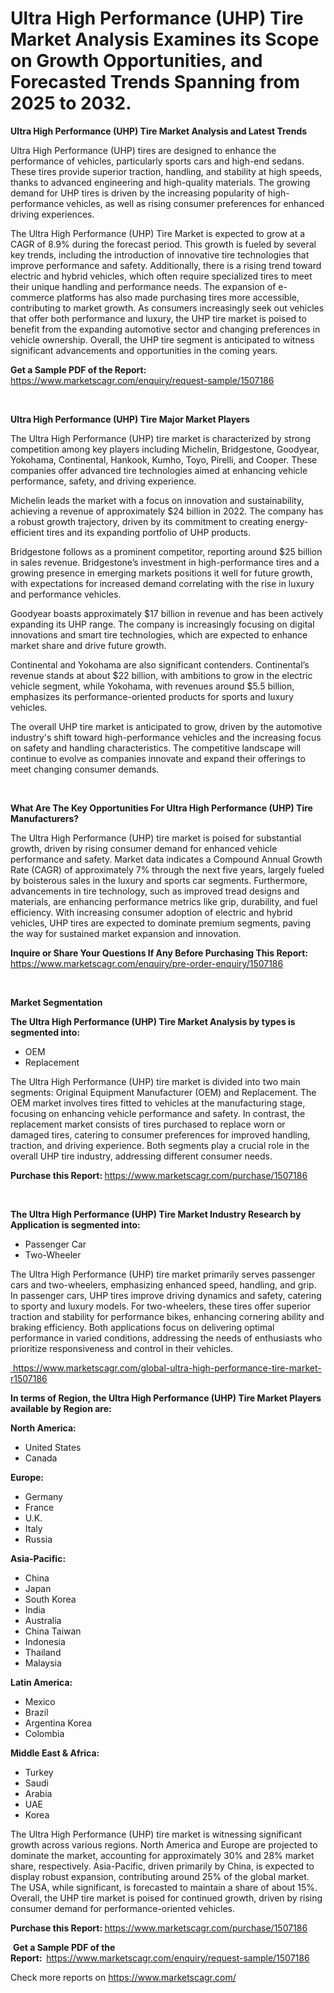 <p><h1>Ultra High Performance (UHP) Tire Market Analysis Examines its Scope on Growth Opportunities, and Forecasted Trends Spanning from 2025 to 2032.</h1></p><p><strong>Ultra High Performance (UHP) Tire Market Analysis and Latest Trends</strong></p>
<p><p>Ultra High Performance (UHP) tires are designed to enhance the performance of vehicles, particularly sports cars and high-end sedans. These tires provide superior traction, handling, and stability at high speeds, thanks to advanced engineering and high-quality materials. The growing demand for UHP tires is driven by the increasing popularity of high-performance vehicles, as well as rising consumer preferences for enhanced driving experiences.</p><p>The Ultra High Performance (UHP) Tire Market is expected to grow at a CAGR of 8.9% during the forecast period. This growth is fueled by several key trends, including the introduction of innovative tire technologies that improve performance and safety. Additionally, there is a rising trend toward electric and hybrid vehicles, which often require specialized tires to meet their unique handling and performance needs. The expansion of e-commerce platforms has also made purchasing tires more accessible, contributing to market growth. As consumers increasingly seek out vehicles that offer both performance and luxury, the UHP tire market is poised to benefit from the expanding automotive sector and changing preferences in vehicle ownership. Overall, the UHP tire segment is anticipated to witness significant advancements and opportunities in the coming years.</p></p>
<p><strong>Get a Sample PDF of the Report:&nbsp;</strong> <a href="https://www.marketscagr.com/enquiry/request-sample/1507186?utm_campaign=3249&utm_medium=2&utm_source=Github&utm_content=ia&utm_term=23032025&utm_id=ultra-high-performance-uhp-tire">https://www.marketscagr.com/enquiry/request-sample/1507186</a></p>
<p>&nbsp;</p>
<p><strong>Ultra High Performance (UHP) Tire Major Market Players</strong></p>
<p><p>The Ultra High Performance (UHP) tire market is characterized by strong competition among key players including Michelin, Bridgestone, Goodyear, Yokohama, Continental, Hankook, Kumho, Toyo, Pirelli, and Cooper. These companies offer advanced tire technologies aimed at enhancing vehicle performance, safety, and driving experience.</p><p>Michelin leads the market with a focus on innovation and sustainability, achieving a revenue of approximately $24 billion in 2022. The company has a robust growth trajectory, driven by its commitment to creating energy-efficient tires and its expanding portfolio of UHP products.</p><p>Bridgestone follows as a prominent competitor, reporting around $25 billion in sales revenue. Bridgestone’s investment in high-performance tires and a growing presence in emerging markets positions it well for future growth, with expectations for increased demand correlating with the rise in luxury and performance vehicles.</p><p>Goodyear boasts approximately $17 billion in revenue and has been actively expanding its UHP range. The company is increasingly focusing on digital innovations and smart tire technologies, which are expected to enhance market share and drive future growth.</p><p>Continental and Yokohama are also significant contenders. Continental’s revenue stands at about $22 billion, with ambitions to grow in the electric vehicle segment, while Yokohama, with revenues around $5.5 billion, emphasizes its performance-oriented products for sports and luxury vehicles.</p><p>The overall UHP tire market is anticipated to grow, driven by the automotive industry's shift toward high-performance vehicles and the increasing focus on safety and handling characteristics. The competitive landscape will continue to evolve as companies innovate and expand their offerings to meet changing consumer demands.</p></p>
<p>&nbsp;</p>
<p><strong>What Are The Key Opportunities For Ultra High Performance (UHP) Tire Manufacturers?</strong></p>
<p><p>The Ultra High Performance (UHP) tire market is poised for substantial growth, driven by rising consumer demand for enhanced vehicle performance and safety. Market data indicates a Compound Annual Growth Rate (CAGR) of approximately 7% through the next five years, largely fueled by boisterous sales in the luxury and sports car segments. Furthermore, advancements in tire technology, such as improved tread designs and materials, are enhancing performance metrics like grip, durability, and fuel efficiency. With increasing consumer adoption of electric and hybrid vehicles, UHP tires are expected to dominate premium segments, paving the way for sustained market expansion and innovation.</p></p>
<p><strong>Inquire or Share Your Questions If Any Before Purchasing This Report:</strong> <a href="https://www.marketscagr.com/enquiry/pre-order-enquiry/1507186?utm_campaign=3249&utm_medium=2&utm_source=Github&utm_content=ia&utm_term=23032025&utm_id=ultra-high-performance-uhp-tire">https://www.marketscagr.com/enquiry/pre-order-enquiry/1507186</a></p>
<p>&nbsp;</p>
<p><strong>Market Segmentation</strong></p>
<p><strong>The Ultra High Performance (UHP) Tire Market Analysis by types is segmented into:</strong></p>
<p><ul><li>OEM</li><li>Replacement</li></ul></p>
<p><p>The Ultra High Performance (UHP) tire market is divided into two main segments: Original Equipment Manufacturer (OEM) and Replacement. The OEM market involves tires fitted to vehicles at the manufacturing stage, focusing on enhancing vehicle performance and safety. In contrast, the replacement market consists of tires purchased to replace worn or damaged tires, catering to consumer preferences for improved handling, traction, and driving experience. Both segments play a crucial role in the overall UHP tire industry, addressing different consumer needs.</p></p>
<p><strong>Purchase this Report:&nbsp;</strong><a href="https://www.marketscagr.com/purchase/1507186?utm_campaign=3249&utm_medium=2&utm_source=Github&utm_content=ia&utm_term=23032025&utm_id=ultra-high-performance-uhp-tire">https://www.marketscagr.com/purchase/1507186</a></p>
<p>&nbsp;</p>
<p><strong>The Ultra High Performance (UHP) Tire Market Industry Research by Application is segmented into:</strong></p>
<p><ul><li>Passenger Car</li><li>Two-Wheeler</li></ul></p>
<p><p>The Ultra High Performance (UHP) tire market primarily serves passenger cars and two-wheelers, emphasizing enhanced speed, handling, and grip. In passenger cars, UHP tires improve driving dynamics and safety, catering to sporty and luxury models. For two-wheelers, these tires offer superior traction and stability for performance bikes, enhancing cornering ability and braking efficiency. Both applications focus on delivering optimal performance in varied conditions, addressing the needs of enthusiasts who prioritize responsiveness and control in their vehicles.</p></p>
<p><a href="https://www.marketscagr.com/global-ultra-high-performance-tire-market-r1507186?utm_campaign=3249&utm_medium=2&utm_source=Github&utm_content=ia&utm_term=23032025&utm_id=ultra-high-performance-uhp-tire">&nbsp;https://www.marketscagr.com/global-ultra-high-performance-tire-market-r1507186</a></p>
<p><strong>In terms of Region, the Ultra High Performance (UHP) Tire Market Players available by Region are:</strong></p>
<p>
    <p> <strong> North America: </strong>
        <ul>
            <li>United States</li>
            <li>Canada</li>
        </ul>
        </p> 
    <p> <strong> Europe: </strong>
        <ul>
            <li>Germany</li>
            <li>France</li>
            <li>U.K.</li>
            <li>Italy</li>
            <li>Russia</li>
        </ul>
        </p> 
    <p> <strong> Asia-Pacific: </strong>
        <ul>
            <li>China</li>
            <li>Japan</li>
            <li>South Korea</li>
            <li>India</li>
            <li>Australia</li>
            <li>China Taiwan</li>
            <li>Indonesia</li>
            <li>Thailand</li>
            <li>Malaysia</li>
        </ul>
        </p> 
    <p> <strong> Latin America: </strong>
        <ul>
            <li>Mexico</li>
            <li>Brazil</li>
            <li>Argentina Korea</li>
            <li>Colombia</li>
        </ul>
        </p> 
    <p> <strong> Middle East & Africa: </strong>
        <ul>
            <li>Turkey</li>
            <li>Saudi</li>
            <li>Arabia</li>
            <li>UAE</li>
            <li>Korea</li>
        </ul>
    </p>
    </p>
<p><p>The Ultra High Performance (UHP) tire market is witnessing significant growth across various regions. North America and Europe are projected to dominate the market, accounting for approximately 30% and 28% market share, respectively. Asia-Pacific, driven primarily by China, is expected to display robust expansion, contributing around 25% of the global market. The USA, while significant, is forecasted to maintain a share of about 15%. Overall, the UHP tire market is poised for continued growth, driven by rising consumer demand for performance-oriented vehicles.</p></p>
<p><strong>Purchase this Report: </strong><a href="https://www.marketscagr.com/purchase/1507186?utm_campaign=3249&utm_medium=2&utm_source=Github&utm_content=ia&utm_term=23032025&utm_id=ultra-high-performance-uhp-tire">https://www.marketscagr.com/purchase/1507186</a></p>
<p>&nbsp;<strong>Get a Sample PDF of the Report:&nbsp;&nbsp;</strong><a href="https://www.marketscagr.com/enquiry/request-sample/1507186?utm_campaign=3249&utm_medium=2&utm_source=Github&utm_content=ia&utm_term=23032025&utm_id=ultra-high-performance-uhp-tire">https://www.marketscagr.com/enquiry/request-sample/1507186</a></p>
<p><strong></strong></p>
<p>Check more reports on <a href="https://www.marketscagr.com/?utm_campaign=3249&utm_medium=2&utm_source=Github&utm_content=ia&utm_term=23032025&utm_id=ultra-high-performance-uhp-tire">https://www.marketscagr.com/</a></p>